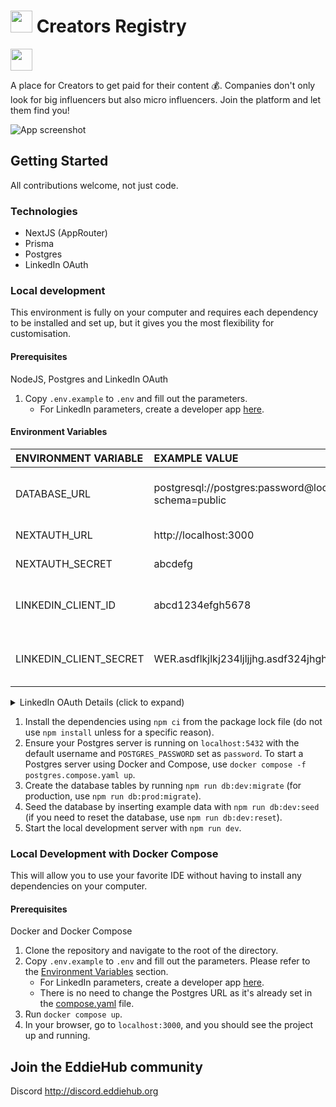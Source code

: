# <img src="./public/logo.svg" width=35> Creators Registry

<img src="./public/logo.svg" width=35>

A place for Creators to get paid for their content 💰. Companies don't only look for big influencers but also micro influencers. Join the platform and let them find you!

![App screenshot](https://github.com/EddieHubCommunity/CreatorsRegistry/assets/624760/10efe758-a712-43a0-aa61-947ad26361af)

## Getting Started

All contributions welcome, not just code.

### Technologies

- NextJS (AppRouter)
- Prisma
- Postgres
- LinkedIn OAuth

### Local development

This environment is fully on your computer and requires each dependency to be installed and set up, but it gives you the most flexibility for customisation.

#### Prerequisites

NodeJS, Postgres and LinkedIn OAuth

1. Copy `.env.example` to `.env` and fill out the parameters.
   - For LinkedIn parameters, create a developer app [here](https://developer.linkedin.com).
  
#### Environment Variables

| ENVIRONMENT VARIABLE   | EXAMPLE VALUE                                                          | DESCRIPTION                                 |
| :--------------------- | :--------------------------------------------------------------------- | :------------------------------------------ |
| DATABASE_URL           | postgresql://postgres:password@localhost:5432/contentcreator?schema=public | Connection url to your Postgres database    |
| NEXTAUTH_URL           | http://localhost:3000                                                  | Url to your app                             |
| NEXTAUTH_SECRET        | abcdefg                                                                | Random string                               |
| LINKEDIN_CLIENT_ID     | abcd1234efgh5678                                                       | This is generated by the LinkedIn OAuth app |
| LINKEDIN_CLIENT_SECRET | WER.asdflkjlkj234ljljjhg.asdf324jhghjg==                               | This is generated by the LinkedIn OAuth app |

<details>
    <summary>LinkedIn OAuth Details (click to expand)</summary>
    Authorized redirect URLs for your app <code>http://localhost:3000/api/auth/callback/linkedin</code>
    <img alt="LinkedIn OAuth screenshot of settings" src="https://github.com/EddieHubCommunity/CreatorsRegistry/assets/624760/c61a50eb-363e-4dcb-b208-405e256f7238">
</details>

1. Install the dependencies using `npm ci` from the package lock file (do not use `npm install` unless for a specific reason).
2. Ensure your Postgres server is running on `localhost:5432` with the default username and `POSTGRES_PASSWORD` set as `password`. To start a Postgres server using Docker and Compose, use `docker compose -f postgres.compose.yaml up`.
3. Create the database tables by running `npm run db:dev:migrate` (for production, use `npm run db:prod:migrate`).
4. Seed the database by inserting example data with `npm run db:dev:seed` (if you need to reset the database, use `npm run db:dev:reset`).
5. Start the local development server with `npm run dev`.

### Local Development with Docker Compose

This will allow you to use your favorite IDE without having to install any dependencies on your computer.

#### Prerequisites

Docker and Docker Compose

1. Clone the repository and navigate to the root of the directory.
2. Copy `.env.example` to `.env` and fill out the parameters. Please refer to the [Environment Variables](#environment-variables) section.
   - For LinkedIn parameters, create a developer app [here](https://developer.linkedin.com).
   - There is no need to change the Postgres URL as it's already set in the [compose.yaml](compose.yaml) file.
3. Run `docker compose up`.
4. In your browser, go to `localhost:3000`, and you should see the project up and running.

## Join the EddieHub community
Discord http://discord.eddiehub.org
